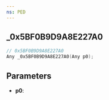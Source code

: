 ```yaml
---
ns: PED
---
```

## _0x5BF0B9D9A8E227A0

```c
// 0x5BF0B9D9A8E227A0
Any _0x5BF0B9D9A8E227A0(Any p0);
```

## Parameters
* **p0**:
